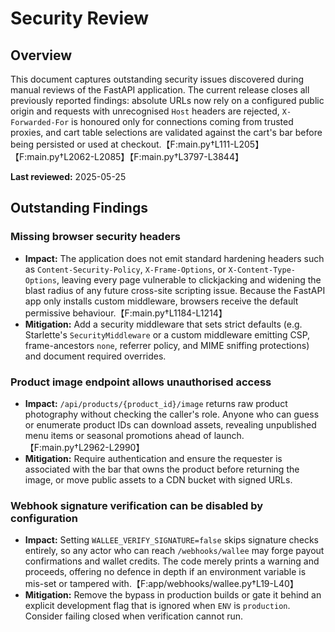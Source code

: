 # Security Review

## Overview
This document captures outstanding security issues discovered during manual reviews of the FastAPI application. The current release closes all previously reported findings: absolute URLs now rely on a configured public origin and requests with unrecognised `Host` headers are rejected, `X-Forwarded-For` is honoured only for connections coming from trusted proxies, and cart table selections are validated against the cart's bar before being persisted or used at checkout.【F:main.py†L111-L205】【F:main.py†L2062-L2085】【F:main.py†L3797-L3844】

**Last reviewed:** 2025-05-25

## Outstanding Findings

### Missing browser security headers
- **Impact:** The application does not emit standard hardening headers such as `Content-Security-Policy`, `X-Frame-Options`, or `X-Content-Type-Options`, leaving every page vulnerable to clickjacking and widening the blast radius of any future cross-site scripting issue. Because the FastAPI app only installs custom middleware, browsers receive the default permissive behaviour.【F:main.py†L1184-L1214】
- **Mitigation:** Add a security middleware that sets strict defaults (e.g. Starlette's `SecurityMiddleware` or a custom middleware emitting CSP, frame-ancestors `none`, referrer policy, and MIME sniffing protections) and document required overrides.

### Product image endpoint allows unauthorised access
- **Impact:** `/api/products/{product_id}/image` returns raw product photography without checking the caller's role. Anyone who can guess or enumerate product IDs can download assets, revealing unpublished menu items or seasonal promotions ahead of launch.【F:main.py†L2962-L2990】
- **Mitigation:** Require authentication and ensure the requester is associated with the bar that owns the product before returning the image, or move public assets to a CDN bucket with signed URLs.

### Webhook signature verification can be disabled by configuration
- **Impact:** Setting `WALLEE_VERIFY_SIGNATURE=false` skips signature checks entirely, so any actor who can reach `/webhooks/wallee` may forge payout confirmations and wallet credits. The code merely prints a warning and proceeds, offering no defence in depth if an environment variable is mis-set or tampered with.【F:app/webhooks/wallee.py†L19-L40】
- **Mitigation:** Remove the bypass in production builds or gate it behind an explicit development flag that is ignored when `ENV` is `production`. Consider failing closed when verification cannot run.
